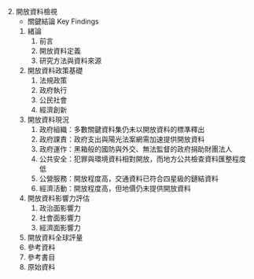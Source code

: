 2. 開放資料檢視
    * 關鍵結論 Key Findings 
    1. 緒論
        1. 前言
        2. 開放資料定義 
        3. 研究方法與資料來源
    2. 開放資料政策基礎
        1. 法規政策 
        2. 政府執行
        3. 公民社會
        4. 經濟創新
    3. 開放資料現況
        1. 政府組織：多數關鍵資料集仍未以開放資料的標準釋出
        2. 政府課責：政府支出與陽光法案網需加速提供開放資料
        3. 政府運作：黑箱般的國防與外交、無法監督的政府捐助財團法人
        4. 公共安全：犯罪與環境資料相對開放，而地方公共檢查資料匯整程度低
        5. 公營服務：開放程度高，交通資料已符合四星級的鏈結資料
        6.  經濟活動：開放程度高，但地價仍未提供開放資料
    4. 開放資料影響力評估
        1. 政治面影響力
        2. 社會面影響力
        3. 經濟面影響力
    5. 開放資料全球評量 
    6. 參考資料
    7. 參考書目
    8. 原始資料

